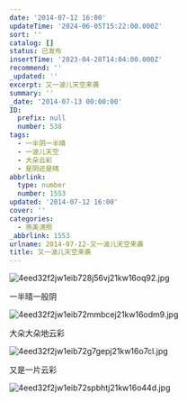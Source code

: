 ```yaml
---
date: '2014-07-12 16:00'
updateTime: '2024-06-05T15:22:00.000Z'
sort: ''
catalog: []
status: 已发布
insertTime: '2023-04-28T14:04:00.000Z'
recommend: ''
_updated: ''
excerpt: 又一波儿天空来袭
summary: ''
_date: '2014-07-13 00:00:00'
ID:
  prefix: null
  number: 538
tags:
  - 一半阴一半晴
  - 一波儿天空
  - 大朵云彩
  - 是阴还是晴
abbrlink:
  type: number
  number: 1553
updated: '2014-07-12 16:00'
cover: ''
categories:
  - 燕美清照
_abbrlink: 1553
urlname: 2014-07-12-又一波儿天空来袭
title: 又一波儿天空来袭
---
```


![4eed32f2jw1eib728j56vj21kw16oq92.jpg](https://image.bmqy.net/upload/b7dd18fc57ec865a2ceb8a0ad37ba026.jpg)


一半晴一般阴


![4eed32f2jw1eib72mmbcej21kw16odm9.jpg](https://image.bmqy.net/upload/f230f69192c56dcf2ab8b880798dd01b.jpg)


大朵大朵地云彩


![4eed32f2jw1eib72g7gepj21kw16o7cl.jpg](https://image.bmqy.net/upload/af0206519bb3357c0e1e8210a3c42c16.jpg)


又是一片云彩


![4eed32f2jw1eib72spbhtj21kw16o44d.jpg](https://image.bmqy.net/upload/133e8f074e05f9ecd1d14c3dc7b68dc4.jpg)

